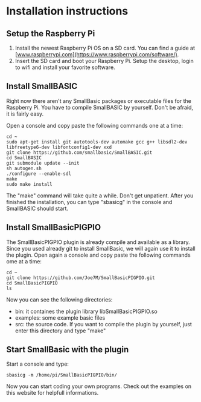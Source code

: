 # Installation instructions

## Setup the Raspberry Pi

1. Install the newest Raspberry Pi OS on a SD card. You can find a guide at [www.raspberrypi.com](https://www.raspberrypi.com/software/).
1. Insert the SD card and boot your Raspberry Pi. Setup the desktop, login to wifi and install your favorite software.

## Install SmallBASIC

Right now there aren't any SmallBasic packages or executable files for the Raspberry Pi. You have to compile SmallBASIC by yourself. Don't be afraid, it is fairly easy.

Open a console and copy paste the following commands one at a time:
  
```
cd ~
sudo apt-get install git autotools-dev automake gcc g++ libsdl2-dev libfreetype6-dev libfontconfig1-dev xxd
git clone https://github.com/smallbasic/SmallBASIC.git
cd SmallBASIC
git submodule update --init
sh autogen.sh
./configure --enable-sdl
make
sudo make install
```
The "make" command will take quite a while. Don't get unpatient. After you finished the installation, you can type "sbasicg" in the console and SmallBASIC should start.

## Install SmallBasicPIGPIO

The SmallBasicPIGPIO plugin is already compile and available as a library. Since you used already git to install SmallBasic, we will again use it to install the plugin. Open again a console and copy paste the following commands ome at a time:

```
cd ~
git clone https://github.com/Joe7M/SmallBasicPIGPIO.git
cd SmallBasicPIGPIO
ls
```
Now you can see the following directories: 

- bin: it containes the plugin library libSmallBasicPIGPIO.so
- examples: some example basic files
- src: the source code. If you want to compile the plugin by yourself, just enter this directory and type "make"

## Start SmallBasic with the plugin

Start a console and type:

```
sbasicg -m /home/pi/SmallBasicPIGPIO/bin/
```

Now you can start coding your own programs. Check out the examples on this website for helpfull informations.
